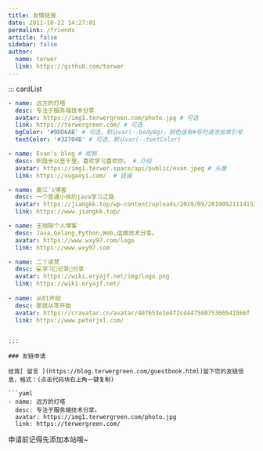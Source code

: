 ```yaml
---
title: 友情链接
date: 2011-10-22 14:27:01
permalink: /friends
article: false
sidebar: false
author: 
  name: terwer
  link: https://github.com/terwer
---
```


<!--
普通卡片列表容器，可用于友情链接、项目推荐、古诗词展示等。
cardList 后面可跟随一个数字表示每行最多显示多少个，选值范围1~4，默认3。在小屏时会根据屏幕宽度减少每行显示数量。
-->
::: cardList

```yaml
- name: 远方的灯塔
  desc: 专注于服务端技术分享
  avatar: https://img1.terwergreen.com/photo.jpg # 可选
  link: https://terwergreen.com/ # 可选
  bgColor: '#9DD6AB' # 可选，默认var(--bodyBg)。颜色值有#号时请添加单引号
  textColor: '#32704B' # 可选，默认var(--textColor)

- name: Evan's blog # 昵称
  desc: 积跬步以至千里，喜欢学习喜欢你。 # 介绍
  avatar: https://img1.terwer.space/api/public/evan.jpeg # 头像
  link: https://xugaoyi.com/  # 链接

- name: 废江’s博客
  desc: 一个普通小孩的java学习之路
  avatar: https://jiangkk.top/wp-content/uploads/2019/09/2019092111415337.png
  link: https://www.jiangkk.top/

- name: 王旭阳个人博客
  desc: Java,Golang,Python,Web,运维技术分享。
  avatar: https://www.wxy97.com/logo
  link: https://www.wxy97.com

- name: 二丫讲梵
  desc: 💻学习📝记录🔗分享
  avatar: https://wiki.eryajf.net/img/logo.png
  link: https://wiki.eryajf.net/
  
- name: 从01开始
  desc: 那就从零开始
  avatar: https://cravatar.cn/avatar/407653e1e4f2cd44758075366541566f
  link: https://www.peterjxl.com/
```

```

:::

### 友链申请

给我[ 留言 ](https://blog.terwergreen.com/guestbook.html)留下您的友链信息，格式：(点击代码块右上角一键复制)

```yaml
- name: 远方的灯塔
  desc: 专注于服务端技术分享。
  avatar: https://img1.terwergreen.com/photo.jpg 
  link: https://terwergreen.com/ 
```

申请前记得先添加本站哦~
